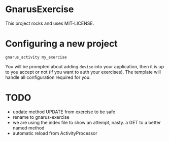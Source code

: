 GnarusExercise
==============

This project rocks and uses MIT-LICENSE.

Configuring a new project
=========================

```
gnarus_activity my_exercise
```

You will be prompted about adding <code>devise</code> into your application, then it is up
to you accept or not (if you want to auth your exercises). The template will handle all configuration required for you.


TODO
====

- update method UPDATE from exercise to be safe
- rename to gnarus-exercise
- we are using the index file to show an attempt, nasty. a GET to a better named method
- automatic reload from ActivityProcessor
